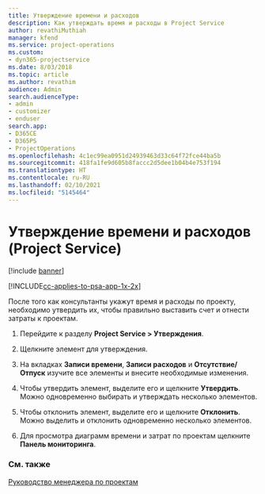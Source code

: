 ```yaml
---
title: Утверждение времени и расходов
description: Как утверждать время и расходы в Project Service
author: revathiMuthiah
manager: kfend
ms.service: project-operations
ms.custom:
- dyn365-projectservice
ms.date: 8/03/2018
ms.topic: article
ms.author: revathim
audience: Admin
search.audienceType:
- admin
- customizer
- enduser
search.app:
- D365CE
- D365PS
- ProjectOperations
ms.openlocfilehash: 4c1ec99ea0951d24939463d33c64f72fce44ba5b
ms.sourcegitcommit: 418fa1fe9d605b8faccc2d5dee1b04b4e753f194
ms.translationtype: HT
ms.contentlocale: ru-RU
ms.lasthandoff: 02/10/2021
ms.locfileid: "5145464"
---
```

# <a name="approve-time-and-expenses-project-service"></a>Утверждение времени и расходов (Project Service)

[!include [banner](../includes/psa-now-project-operations.md)]

[!INCLUDE[cc-applies-to-psa-app-1x-2x](../includes/cc-applies-to-psa-app-1x-2x.md)]

После того как консультанты укажут время и расходы по проекту, необходимо утвердить их, чтобы правильно выставить счет и отнести затраты к проектам.  
  
1.  Перейдите к разделу **Project Service > Утверждения**.  
  
2.  Щелкните элемент для утверждения.  
  
3.  На вкладках **Записи времени**, **Записи расходов** и **Отсутствие/Отпуск** изучите все элементы и внесите необходимые изменения.  
  
4.  Чтобы утвердить элемент, выделите его и щелкните **Утвердить**. Можно одновременно выбирать и утверждать несколько элементов.  
  
5.  Чтобы отклонить элемент, выделите его и щелкните **Отклонить**. Можно выделить и отклонить одновременно несколько элементов.  
  
6.  Для просмотра диаграмм времени и затрат по проектам щелкните **Панель мониторинга**.  
  
### <a name="see-also"></a>См. также  
 [Руководство менеджера по проектам](../psa/project-manager-guide.md)
